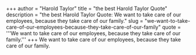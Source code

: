 +++
author = "Harold Taylor"
title = "the best Harold Taylor Quote"
description = "the best Harold Taylor Quote: We want to take care of our employees, because they take care of our family."
slug = "we-want-to-take-care-of-our-employees-because-they-take-care-of-our-family"
quote = '''We want to take care of our employees, because they take care of our family.'''
+++
We want to take care of our employees, because they take care of our family.
